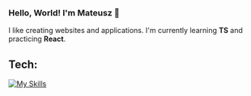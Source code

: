 ### Hello, World! I'm Mateusz 👋

  I like creating websites and applications.
  I'm currently learning <strong>TS</strong> and practicing <strong>React</strong>.

### <h2>Tech:</h2>

[![My Skills](https://skillicons.dev/icons?i=html,css,sass,styledcomponents,tailwind,js,react,redux,vite,ps,xd)](https://skillicons.dev)



